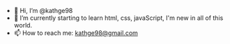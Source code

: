 - 👋 Hi, I’m @kathge98 
- 🌱 I’m currently starting to learn html, css, javaScript, I'm new in all of this world.
- 📫 How to reach me: kathge98@gmail.com

<!---
kathge98/kathge98 is a ✨ special ✨ repository because its `README.md` (this file) appears on your GitHub profile.
You can click the Preview link to take a look at your changes.
--->
